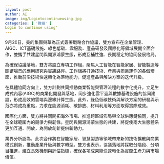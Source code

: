 ```yaml
---
layout: post
author: AI
image: img/Logintocontinueusing.jpg
categories: [ '財經' ]
Login to continue using"
---
```

9月20日，美的集團與華為正式簽署戰略合作協議，雙方宣布在企業管理、AIGC、ICT基礎設施、綠色低碳、雲服務、產品研發及國際化等領域展開全面合作，並攜手共建星閃與開源鴻蒙生態，形成互補性強、長期穩定的協同發展格局。

為確保協議落地，雙方將設立專項工作組，聚焦人工智能在智能家居、智能製造等關鍵場景的應用研究與實踐路徑。工作組將打通技術、產業與商業運作的各個環節，推動前沿技術快速轉化為落地能力，促進產品與解決方案的迭代升級。

在具體協同方向上，雙方計劃共同推動商業智能與管理流程的數字化提升，立足生成式內容(AIGC)的商業化開發與落地，同步強化雲平臺與數據基礎設施的協同建設，形成高效的雲端與邊緣計算生態。此外，綠色低碳技術與解決方案的研發與示范亦將成為重點，力求在能源消耗、碳排放、材料利用等方面取得實際成效。

國際化方面，雙方將共同開拓海外市場、推進跨區域佈局與全球供應鏈協同，提升在全球範圍內的競爭力與韌性。星閃與開源鴻蒙生態的共建，將促使兩大生態體系更加互通、開放，為開放創新提供新動力。

業界分析認為，此次合作將在智能家居、智慧製造等領域帶來新的技術擴散與商業模式創新，推動產業升級與數字轉型。雙方也表示，協議落地將採取分階段、分項目推進，建立長效機制與評估指標，確保各項成果能快速轉化為實際生產力與市場價值。